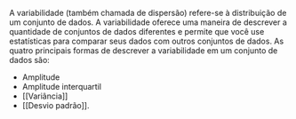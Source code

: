 A variabilidade (também chamada de dispersão) refere-se à distribuição de um conjunto de dados. A variabilidade oferece uma maneira de descrever a quantidade de conjuntos de dados diferentes e permite que você use estatísticas para comparar seus dados com outros conjuntos de dados. As quatro principais formas de descrever a variabilidade em um conjunto de dados são:

- Amplitude
- Amplitude interquartil
- [[Variância]]
- [[Desvio padrão]].